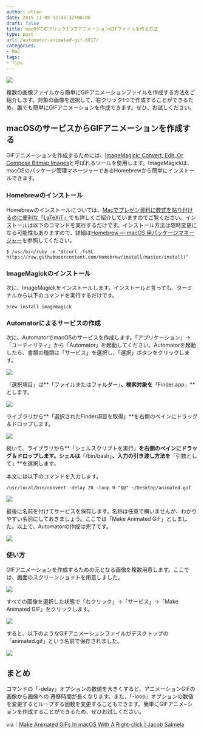 ```yaml
---
author: ottan
date: 2015-11-08 12:45:32+00:00
draft: false
title: macOSで右クリック1つでアニメーションGIFファイルを作る方法
type: post
url: /automator-animated-gif-6817/
categories:
- Mac
tags:
- Tips
---
```


![](/uploads/2015/11/151108-563f43efc6d2e-1.jpg)






複数の画像ファイルから簡単にGIFアニメーションファイルを作成する方法をご紹介します。対象の画像を選択して、右クリック1つで作成することができるため、誰でも簡単にGIFアニメーションを作成できます。ぜひ、お試しください。





## macOSのサービスからGIFアニメーションを作成する





GIFアニメーションを作成するためには、[ImageMagick: Convert, Edit, Or Compose Bitmap Images](http://www.imagemagick.org/script/index.php)と呼ばれるツールを使用します。ImageMagickは、macOSのパッケージ管理マネージャーであるHomebrewから簡単にインストールできます。





### Homebrewのインストール





Homebrewのインストールについては、[Macでプレゼン資料に数式を貼り付けるのに便利な「LaTeXiT」](/mac-latex-presentation-92/)でも詳しくご紹介していますのでご覧ください。インストールは以下のコマンドを実行するだけです。インストール方法は随時変更になる可能性もありますので、詳細は[Homebrew — macOS 用パッケージマネージャー](https://brew.sh/index_ja.html)を参照してください。




    
    $ /usr/bin/ruby -e "$(curl -fsSL https://raw.githubusercontent.com/Homebrew/install/master/install)"





### ImageMagickのインストール





次に、ImageMagickをインストールします。インストールと言っても、ターミナルから以下のコマンドを実行するだけです。




    
    brew install imagemagick





### Automatorによるサービスの作成





次に、AutomatorでmacOSのサービスを作成します。「アプリケーション」→「ユーティリティ」から「Automator」を起動してください。Automatorを起動したら、書類の種類は「サービス」を選択し、「選択」ボタンをクリックします。





![](/uploads/2015/11/151108-563f43f0e6141-1.png)






「選択項目」は**「ファイルまたはフォルダー」**、検索対象を**「Finder.app」**とします。





![](/uploads/2015/11/151108-563f43f263b63.png)






ライブラリから**「選択されたFinder項目を取得」**を右側のペインにドラッグ＆ドロップします。





![](/uploads/2015/11/151108-563f43f452629.png)






続いて、ライブラリから**「シェルスクリプトを実行」**を右側のペインにドラッグ＆ドロップします。シェルは**「/bin/bash」**、入力の引き渡し方法を**「引数として」**を選択します。





本文には以下のコマンドを入力します。




    
    /usr/local/bin/convert -delay 20 -loop 0 "$@" ~/Desktop/animated.gif





![](/uploads/2015/11/151108-563f43f805bc2.png)






最後に名前を付けてサービスを保存します。名称は任意で構いませんが、わかりやすい名前にしておきましょう。ここでは「Make Animated GIF」としました。以上で、Automatorの作成は完了です。





![](/uploads/2015/11/151108-563f43fb0e88b.png)






### 使い方





GIFアニメーションを作成するための元となる画像を複数用意します。ここでは、画面のスクリーンショットを用意しました。





![](/uploads/2015/11/151108-563f43fbf2901.png)






すべての画像を選択した状態で「右クリック」→「サービス」→「Make Animated GIF」をクリックします。





![](/uploads/2015/11/151108-563f43ffacc00.png)






すると、以下のようなGIFアニメーションファイルがデスクトップの「animated.gif」という名前で保存されました。





![](/uploads/2015/11/151108-563f4404e4eb6.gif)






## まとめ





コマンドの「-delay」オプションの数値を大きくすると、アニメーションGIFの画像から画像への	遷移時間が長くなります。また、「-loop」オプションの数値を変更するとループする回数を変更することもできます。簡単にGIFアニメ−ションを作成することができるため、ぜひお試しください。





via：[Make Animated GIFs In macOS With A Right-click | Jacob Salmela](https://jacobsalmela.com/2015/11/02/make-animated-gifs-in-os-x-with-a-right-click/)
